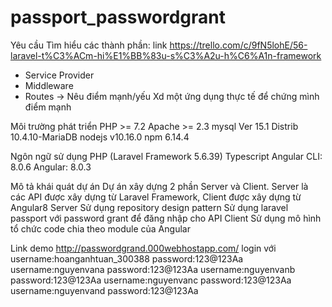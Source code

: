 # passport_passwordgrant
Yêu cầu
  Tìm hiểu các thành phần:
  link https://trello.com/c/9fN5lohE/56-laravel-t%C3%ACm-hi%E1%BB%83u-s%C3%A2u-h%C6%A1n-framework
  - Service Provider
  - Middleware
  - Routes
  -> Nêu điểm mạnh/yếu
  Xd một ứng dụng thực tế để chứng mình điểm mạnh
  
Môi trường phát triển
  PHP >= 7.2
  Apache >= 2.3
  mysql  Ver 15.1 Distrib 10.4.10-MariaDB
  nodejs v10.16.0
  npm 6.14.4
  
Ngôn ngữ sử dụng
  PHP (Laravel Framework 5.6.39)
  Typescript
  Angular CLI: 8.0.6
  Angular: 8.0.3
  
Mô tả khái quát dự án
  Dự án xây dựng 2 phần Server và Client. Server là các API được xây dựng từ Laravel Framework, Client được xây dựng từ Angular8
  Server
    Sử dụng repository design pattern
    Sử dụng laravel passport với password grant để đăng nhập cho API
  Client
    Sử dụng mô hình tổ chức code chia theo module của Angular
    
 Link demo
    http://passwordgrand.000webhostapp.com/
    login với
      username:hoanganhtuan_300388
      password:123@123Aa
      username:nguyenvana
      password:123@123Aa
      username:nguyenvanb
      password:123@123Aa
      username:nguyenvanc
      password:123@123Aa
      username:nguyenvand
      password:123@123Aa
    
